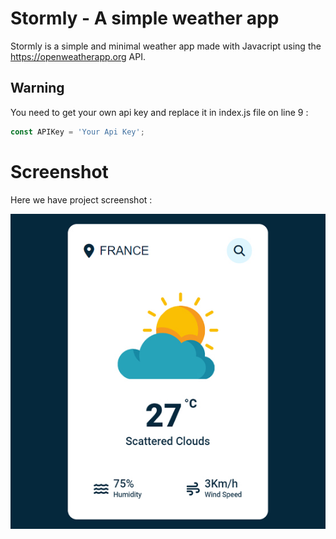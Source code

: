# Stormly - A simple weather app
Stormly is a simple and minimal weather app made with Javacript using the https://openweatherapp.org API.

## Warning
You need to get your own api key and replace it in index.js file on line 9 :

```javascript
const APIKey = 'Your Api Key';
```

# Screenshot
Here we have project screenshot :

![screenshot](screenshot.jpg)
